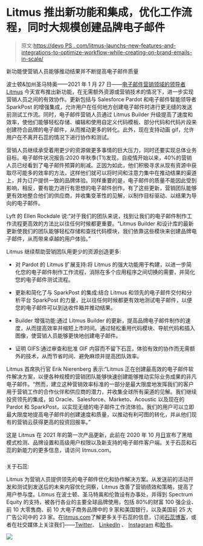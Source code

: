 # Litmus 推出新功能和集成，优化工作流程，同时大规模创建品牌电子邮件

> 原文:[https://devo PS . com/litmus-launchs-new-features-and-integrations-to-optimize-workflow-while-creating-on-brand-emails-in-scale/](https://devops.com/litmus-launches-new-features-and-integrations-to-optimize-workflow-while-creating-on-brand-emails-at-scale/)

新功能使营销人员能够推动结果并不断提高电子邮件质量

波士顿&加州圣马特奥——2021 年 1 月 27 日——[电子邮件营销领域的领导者 Litmus](https://www.litmus.com/) 今天宣布推出新功能，在无需额外资源或营销技术的情况下，进一步实现营销人员之间的有效协作。更新包括与 Salesforce Pardot 和电子邮件智能领导者 SparkPost 的增强集成，允许用户在任何地方创建电子邮件时进行更无缝的发送前测试工作流。同时，电子邮件营销人员通过 Litmus Builder 升级提高了速度和效率，使他们能够轻松存储、编辑和使用自定义代码模板、部分代码和代码片段来创建符合品牌的电子邮件，从而推动更多的转化。此外，现在支持动画 gif，允许用户在不离开石蕊的情况下进行协作和测试。

营销人员继续承受着用更少的资源做更多事情的巨大压力，同时还要实现总体业务目标。电子邮件状况报告:2020 年秋季(T1)发现，自疫情开始以来，40%的营销人员已经看到了电子邮件预算的削减。正因为如此，他们积极寻求从现有资源中获取尽可能多的效率的方法，这样他们就可以将时间和注意力集中在推动结果的渠道上，并为订户提供一致的品牌体验。同样重要的是，电子邮件的质量不能因此受到影响，相反，要有能力进行有思想的电子邮件创作。有了这些更新，营销团队能够更有效地整合他们的供应商，并收集变革性的见解，以制作目标驱动、以结果为导向的电子邮件。

Lyft 的 Ellen Rockdale 说:“对于我们的团队来说，找到让我们的电子邮件制作工作流程更高效的方法比以往任何时候都更重要。“Litmus Builder 和设计库的最新更新使我们的团队能够轻松存储和查找代码模块，我们依靠这些模块来创建品牌电子邮件，从而带来卓越的用户体验。”

Litmus 继续帮助营销团队用更少的资源创造更多:

*   对 Pardot 的 Litmus 扩展支持:将 Litmus 的强大功能用于构建，以进一步简化您的电子邮件制作工作流程，消除在多个应用程序之间切换的需要，并简化您的电子邮件测试流程。

*   更新和简化了与 SparkPost 的集成:结合 Litmus 和领先的电子邮件交付和分析平台 SparkPost 的力量，比以往任何时候都更有效地测试电子邮件，以便您的电子邮件可以到达收件箱并推动结果。

*   Builder 增强功能:通过 Litmus Builder 的更新，提高品牌电子邮件制作的速度，从而提高效率并缩短上市时间。通过轻松重用代码模块、导航代码和插入图像，使营销人员能够更快地创建电子邮件。

*   证明 GIFS:通过审查和批准 GIF 内容而不留下石蕊，体验有效的协作而无需额外的技术，从而节省时间、避免麻烦并提高团队效率。

Litmus 首席执行官 Erik Nierenberg 表示:“Litmus 正在创建最高效的电子邮件软件解决方案，以便各种规模的营销团队能够快速创建能够推动实际业务成果的非凡电子邮件。“然而，建立这种营销效率标准的一部分是最大限度地发挥我们的客户用于营销工作的合作伙伴和供应商的潜力，并收集全球所有渠道的见解。我们继续投资领先的集成，如 Oracle、Salesforce、Marketo、Acoustic 以及现在的 Pardot 和 SparkPost，以实现无缝的电子邮件工作流体验。我们的用户可以立即最大限度地提高电子邮件的创建速度和质量，以推动有利可图的转化，并从他们现有的营销云获得更高的投资回报率。”

这是 Litmus 在 2021 年的第一次产品更新，此前在 2020 年 10 月[日](https://www.litmus.com/press/litmus-launches-new-features-to-streamline-the-creation-of-personalized-brand-experiences/)宣布了黑暗模式检测、品牌设置和高级用户权限以及新支持的电子邮件客户端。关于石蕊和石蕊的新能力的更多信息，请访问 litmus.com。

###

关于石蕊:

Litmus 为营销人员提供领先的电子邮件优化和协作解决方案。从发送前的活动开发和测试到发送后的未来内容优化洞察，Litmus 改善了营销绩效和策略，提高了用户参与度。Litmus 在波士顿、圣马特奥和伦敦设有办事处，并得到 Spectrum Equity 的支持，被各行各业的主要全球品牌使用，包括 80%的财富 100 强企业、前 10 大零售商、前 10 大电子商务品牌中的 9 家和美国银行，以及美国前 25 大广告公司中的 23 家。在[litmus.com](https://litmus.com/)了解更多关于石蕊的信息，订阅[石蕊博客](https://litmus.com/blog/)，或者在社交媒体上关注我们——[Twitter](https://twitter.com/litmusapp)、 [LinkedIn](https://www.linkedin.com/company/litmus-com/) 、 [Instagram](https://www.instagram.com/litmusapp/?hl=en) 和[脸书](https://www.facebook.com/LitmusApp/)。

![](../Images/44f0b555a09b8cb8c50db987449e028c.png)